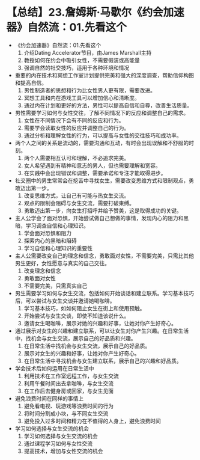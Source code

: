 # 【总结】23.詹姆斯·马歇尔《约会加速器》自然流：01.先看这个

-   《约会加速器》自然流：01.先看这个
    1.  介绍Dating Accelerator节目，由James Marshall主持
    2.  教授如何在约会中吸引女性，不需要假装或高能量
    3.  强调自然的社交技巧，适用于各种环境和情况
-   重要的内在技术和冥想工作室计划提供完美和强大的深度调查，帮助信仰构图和提高自信。
    1.  男性制造者的思想和行为比女性男人更有限，需要改进。
    2.  冥想工具和内在游戏工具可以增加信心和清晰度。
    3.  通过内在计划和更好的方法，男性可以提高自信和自尊，改善生活质量。
-   男性需要学习如何与女性交往，了解不同情况下的反应和调整自己的需求。
    1.  女性在不同情况下会有不同的反应和行为。
    2.  需要学会读取女性的反应并调整自己的行为。
    3.  通过分析和理解女性的行为，可以提高与女性的交往技巧和成功率。
-   两个人之间的关系是流动的，需要沟通和互动，有时会出现误解和不舒服的时刻。
    1.  两个人需要相互认可和理解，不必追求完美。
    2.  女人希望遇到有精神和意志的男人，但也需要理解和宽容。
    3.  在实践中会出现错误和调整，需要承诺和专注才能取得进步。
-   社交圈中的男生常常会在挖苦中寻找女生，需要改变思维方式和限制观点，勇敢迈出第一步。
    1.  改变思维方式，让自己有可能与热女生交流。
    2.  观点的限制会阻碍与女生交流，需要打破束缚。
    3.  勇敢迈出第一步，向女生打招呼并给予赞美，这是取得成功的关键。
-   主人公学会了面对恐惧，开始尝试做自己想做的事情，发现内心的阻力和黑暗，学习调查自信和心理知识。
    1.  学会面对恐惧和阻力
    2.  探索内心的黑暗和阻碍
    3.  学习自信和心理知识的重要性
-   主人公需要改变自己的理念和信念，勇敢面对女性，不需要完美，只需比其他男生更好，女性愿意与真实的自己交往。
    1.  改变理念和信念
    2.  勇敢面对女性
    3.  不需要完美，只需真实自己
-   男生需要学习如何与女生交流，包括如何开始谈话和建立联系。学习基本技巧后，可以尝试与女生交谈并邀请她喝咖啡。
    1.  学习基本技巧，如如何阻止女生在街上和使用预触。
    2.  开始尝试与女生交谈，即使不知道该说什么。
    3.  邀请女生喝咖啡，展示对她的兴趣和好事，让她对你产生好奇心。
-   通过展示对女生的兴趣和建立联系，可以让女生对你产生兴趣。在日常生活中，找机会与女生交流，展示自己的好品质和兴趣。
    1.  在日常生活中找机会与女生交流，展示自己的好品质。
    2.  展示对女生的兴趣和好事，让她对你产生好奇心。
    3.  在日常生活中寻找机会与女生建立联系，展示自己的兴趣和好品质。
-   学会技术后如何运用在日常生活中
    1.  利用技术在工作室远程工作，与女生交流
    2.  利用午餐时间出去拿咖啡，与女生交流
    3.  在工作后去健身房或回家，与女生见面
-   避免浪费时间在同样的事情上
    1.  避免看电视、玩游戏等浪费时间的行为
    2.  将时间分割成小块，与不同女生交流
    3.  避免投入过多时间和精力在不值得的人身上，避免浪费时间
-   学习如何选择与女生交流的机会
    1.  学习如何选择与女生交流的机会
    2.  通过课程学习如何与女性交流
    3.  提高技术，增加与女性交流的机会